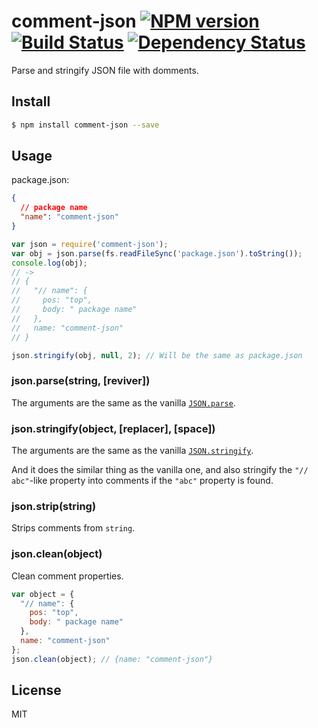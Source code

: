 # comment-json [![NPM version](https://badge.fury.io/js/comment-json.svg)](http://badge.fury.io/js/comment-json) [![Build Status](https://travis-ci.org/kaelzhang/node-comment-json.svg?branch=master)](https://travis-ci.org/kaelzhang/node-comment-json) [![Dependency Status](https://gemnasium.com/kaelzhang/node-comment-json.svg)](https://gemnasium.com/kaelzhang/node-comment-json)

Parse and stringify JSON file with domments.

## Install

```sh
$ npm install comment-json --save
```

## Usage

package.json:

```json
{
  // package name
  "name": "comment-json"
}
```

```js
var json = require('comment-json');
var obj = json.parse(fs.readFileSync('package.json').toString());
console.log(obj);
// ->
// {
//   "// name": {
//     pos: "top",
//     body: " package name"
//   },
//   name: "comment-json"
// }

json.stringify(obj, null, 2); // Will be the same as package.json
```

### json.parse(string, [reviver])

The arguments are the same as the vanilla [`JSON.parse`](https://developer.mozilla.org/en-US/docs/Web/JavaScript/Reference/Global_Objects/JSON/parse).


### json.stringify(object, [replacer], [space])

The arguments are the same as the vanilla [`JSON.stringify`](https://developer.mozilla.org/en-US/docs/Web/JavaScript/Reference/Global_Objects/JSON/stringify).

And it does the similar thing as the vanilla one, and also stringify the `"// abc"`-like property into comments if the `"abc"` property is found.


### json.strip(string)

Strips comments from `string`.

### json.clean(object)

Clean comment properties.

```js
var object = {
  "// name": {
    pos: "top",
    body: " package name"
  },
  name: "comment-json"
};
json.clean(object); // {name: "comment-json"}
```

## License

MIT
